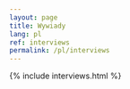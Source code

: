 ```yaml
---
layout: page
title: Wywiady
lang: pl
ref: interviews
permalink: /pl/interviews
---
```


{% include interviews.html %}
